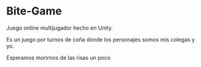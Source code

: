 # Bite-Game

Juego online multijugador hecho en Unity. 

Es un juego por turnos de coña donde los personajes somos mis colegas y yo. 

Esperamos morirnos de las risas un poco

